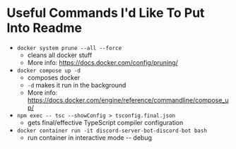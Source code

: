 # Useful Commands I'd Like To Put Into Readme

- `docker system prune --all --force`
  - cleans all docker stuff
  - More info: <https://docs.docker.com/config/pruning/>
- `docker compose up -d`
  - composes docker
  - `-d` makes it run in the background
  - More info: <https://docs.docker.com/engine/reference/commandline/compose_up/>
- `npm exec -- tsc --showConfig > tsconfig.final.json`
  - gets final/effective TypeScript compiler configuration
- `docker container run -it discord-server-bot-discord-bot bash`
  - run container in interactive mode -- debug

